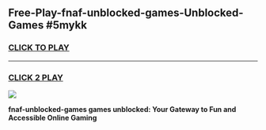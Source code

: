 
## Free-Play-fnaf-unblocked-games-Unblocked-Games #5mykk
<h3>
<a href="https://news.freeplayer.one?title=fnaf-unblocked-games&ref=8M">CLICK TO PLAY</a></h3>
<hr>

<h3>
<a href="https://news.freeplayer.one?title=fnaf-unblocked-games&ref=8M">CLICK 2 PLAY</a>
  
</h3>

<a href="https://news.freeplayer.one?title=fnaf-unblocked-games&ref=8M"><img src="https://clearcache.store/games.png"></a>


**fnaf-unblocked-games games unblocked: Your Gateway to Fun and Accessible Online Gaming**
